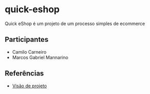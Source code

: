# quick-eshop

Quick eShop é um projeto de um processo simples de ecommerce

## Participantes

- Camilo Carneiro
- Marcos Gabriel Mannarino

## Referências

- [Visão de projeto](https://docs.google.com/document/d/1eQCjoYc6cyeB-aJajAHH-P6gpH1eriYS/edit?usp=sharing&ouid=114250283847731827420&rtpof=true&sd=true)
